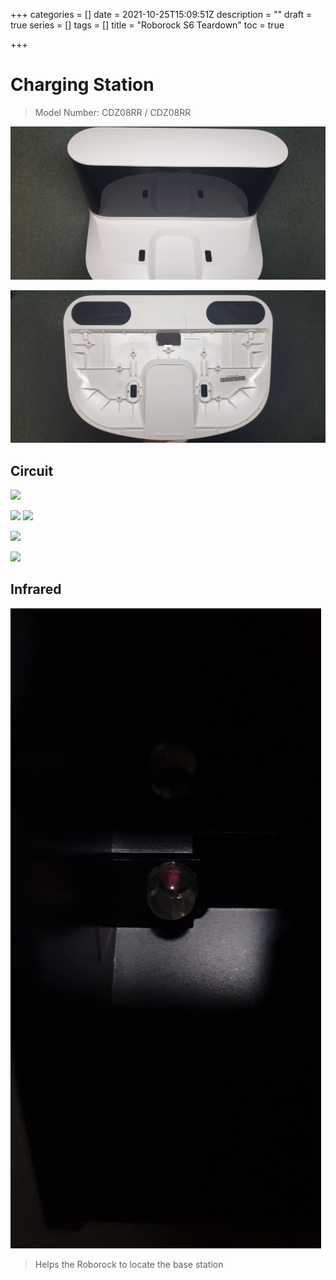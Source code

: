 +++
categories = []
date = 2021-10-25T15:09:51Z
description = ""
draft = true
series = []
tags = []
title = "Roborock S6 Teardown"
toc = true

+++
# Charging Station

> Model Number: CDZ08RR / CDZ08RR

![](/uploads/20211025-20211025_175609.jpg)

![](/uploads/20211025-20211025_175620.jpg)

## Circuit

![](/uploads/20211025-20211025_175245.jpg)

![](/uploads/20211025-20211025_175214.jpg) ![](/uploads/20211025-20211025_175344.jpg)

![](/uploads/20211025-20211025_175307.jpg)

![](/uploads/20211025-20211025_175320.jpg)

## Infrared

![](/uploads/20211025-20211025_180001.jpg)

> Helps the Roborock to locate the base station